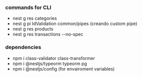 ### commands for CLI

- nest g res categories
- nest g pi IdValidation common/pipes (creando custom pipe)
- nest g res products
- nest g res transactions --no-spec

### dependencies

- npm i class-validator class-transformer
- npm i @nestjs/typeorm typeorm pg
- npm i @nestjs/config (for envairoment variables)
